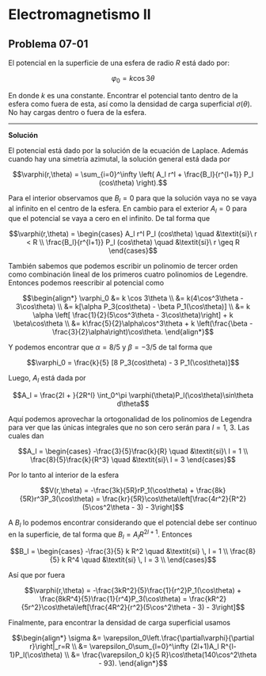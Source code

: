 # Electromagnetismo II
## Problema 07-01

El potencial en la superficie de una esfera de radio $`R`$ está dado por:

```math
\varphi_0 = k \cos 3\theta
```

En donde $`k`$ es una constante. Encontrar el potencial tanto dentro de
la esfera como fuera de esta, así como la densidad de carga superficial
$`\sigma(\theta)`$. No hay cargas dentro o fuera de la esfera.

---

**Solución**

El potencial está dado por la solución de la ecuación
de Laplace. Además cuando hay una simetría azimutal, la solución general está
dada por

```math
\varphi(r,\theta) = \sum_{i=0}^\infty \left(
A_l r^l + \frac{B_l}{r^{l+1}} P_l (cos\theta)
\right).
```

Para el interior observamos que $`B_l = 0`$ para que la solución vaya no se
vaya al  infinito en el centro de la esfera. En cambio para el exterior
$`A_l = 0`$ para que el potencial se vaya a cero en el infinito. De tal forma
que

```math
\varphi(r,\theta) = 
\begin{cases}
A_l r^l P_l (cos\theta) \quad &\textit{si}\  r < R \\
\frac{B_l}{r^{l+1}} P_l (cos\theta) \quad &\textit{si}\ r \geq R 
\end{cases}
```

También sabemos que podemos escribir un polinomio de tercer orden como
combinación lineal de los primeros cuatro polinomios de Legendre. Entonces
podemos reescribir al potencial como

```math
\begin{align*}
\varphi_0 &= k \cos 3\theta \\
          &= k(4\cos^3\theta - 3\cos\theta) \\
          &= k[\alpha P_3(cos\theta) - \beta P_1(\cos\theta)] \\
          &= k \alpha \left[ \frac{1}{2}(5\cos^3\theta - 3\cos\theta)\right]
             + k \beta\cos\theta \\
          &= k\frac{5}{2}\alpha\cos^3\theta
             + k \left(\frac{\beta - \frac{3}{2}\alpha\right)\cos\theta.
\end{align*}
```

Y podemos encontrar que $`\alpha = 8/5`$ y $`\beta = -3/5`$ de tal forma que

```math
\varphi_0
=
\frac{k}{5} [8 P_3(cos\theta) - 3 P_1(\cos\theta)]
```

Luego, $`A_l`$ está dada por

```math
A_l = \frac{2l + }{2R^l}
\int_0^\pi \varphi(\theta)P_l(\cos\theta)\sin\theta d\theta
```

Aquí podemos aprovechar la ortogonalidad de los polinomios de Legendra para ver
que las únicas integrales que no son cero serán para $`l = 1,\ 3`$. Las cuales
dan

```math
A_l
=
\begin{cases}
-\frac{3}{5}\frac{k}{R} \quad &\textit{si}\ l = 1 \\
\frac{8}{5}\frac{k}{R^3} \quad &\textit{si}\ l = 3
\end{cases}
```

Por lo tanto al interior de la esfera

```math
V(r,\theta)
=
-\frac{3k}{5R}rP_1(\cos\theta) + \frac{8k}{5R}r^3P_3(\cos\theta)
=
\frac{kr}{5R}\cos\theta\left[\frac{4r^2}{R^2}(5\cos^2\theta - 3) - 3\right]
```

A $`B_l`$ lo podemos encontrar considerando que el potencial debe ser continuo
en la superficie, de tal forma que $`B_l = A_l R^{2l+1}`$. Entonces

```math
B_l
=
\begin{cases}
-\frac{3}{5} k R^2 \quad &\textit{si} \, l = 1 \\
\frac{8}{5} k R^4 \quad &\textit{si} \, l = 3 \\
\end{cases}
```
Así que por fuera

```math
\varphi(r,\theta)
=
-\frac{3kR^2}{5}\frac{1}{r^2}P_1(\cos\theta)
+ \frac{8kR^4}{5}\frac{1}{r^4}P_3(\cos\theta)
=
\frac{kR^2}{5r^2}\cos\theta\left[\frac{4R^2}{r^2}(5\cos^2\theta - 3) - 3\right]
```

Finalmente, para encontrar la densidad de carga superficial usamos 

```math
\begin{align*}
\sigma &= \varepsilon_0\left.\frac{\partial\varphi}{\partial r}\right|_r=R \\
       &= \varepsilon_0\sum_{l=0}^\infty (2l+1)A_l R^{l-1}P_l(\cos\theta) \\
       &= \frac{\varepsilon_0 k}{5 R}\cos\theta(140\cos^2\theta - 93).
\end{align*}
```
